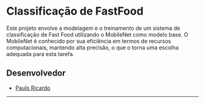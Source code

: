 # Classificação de FastFood

Este projeto envolve a modelagem e o treinamento de um sistema de classificação de Fast Food utilizando o MobileNet como modelo base. O MobileNet é conhecido por sua eficiência em termos de recursos computacionais, mantendo alta precisão, o que o torna uma escolha adequada para esta tarefa.

## Desenvolvedor
 - [Paulo Ricardo](https://github.com/pauloricms12)

---